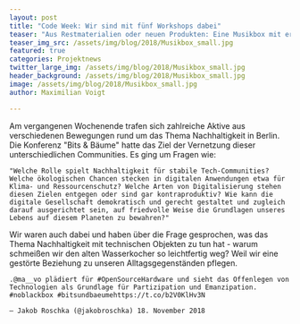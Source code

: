 ```yaml
---
layout: post
title: "Code Week: Wir sind mit fünf Workshops dabei"
teaser: "Aus Restmaterialien oder neuen Produkten: Eine Musikbox mit erstklassigem Sound ist schnell gebaut - eine Anleitung."
teaser_img_src: /assets/img/blog/2018/Musikbox_small.jpg
featured: true
categories: Projektnews
twitter_large_img: /assets/img/blog/2018/Musikbox_small.jpg
header_background: /assets/img/blog/2018/Musikbox_small.jpg
image: /assets/img/blog/2018/Musikbox_small.jpg
author: Maximilian Voigt

---
```

Am vergangenen Wochenende trafen sich zahlreiche Aktive aus verschiedenen Bewegungen rund um das Thema Nachhaltigkeit in Berlin. Die Konferenz "Bits & Bäume" hatte das Ziel der Vernetzung dieser unterschiedlichen Communities. Es ging um Fragen wie:

    "Welche Rolle spielt Nachhaltigkeit für stabile Tech-Communities? Welche ökologischen Chancen stecken in digitalen Anwendungen etwa für Klima- und Ressourcenschutz? Welche Arten von Digitalisierung stehen diesen Zielen entgegen oder sind gar kontraproduktiv? Wie kann die digitale Gesellschaft demokratisch und gerecht gestaltet und zugleich darauf ausgerichtet sein, auf friedvolle Weise die Grundlagen unseres Lebens auf diesem Planeten zu bewahren?"

Wir waren auch dabei und haben über die Frage gesprochen, was das Thema Nachhaltigkeit mit technischen Objekten zu tun hat - warum schmeißen wir den alten Wasserkocher so leichtfertig weg? Weil wir eine gestörte Beziehung zu unseren Alltagsgegenständen pflegen.

    .@ma__vo plädiert für #OpenSourceHardware und sieht das Offenlegen von Technologien als Grundlage für Partizipation und Emanzipation. #noblackbox #bitsundbaeumehttps://t.co/b2V0KlHv3N

    — Jakob Roschka (@jakobroschka) 18. November 2018

<script>

Um das zu ändern, müssen wir an unseren Vorstellungen arbeiten und die Geräte aufschrauben. Dafür brauchen wir offene Werkstätten und Open Hardware:

Viel mehr Details gibt es in der Aufzeichnung des Talks:

